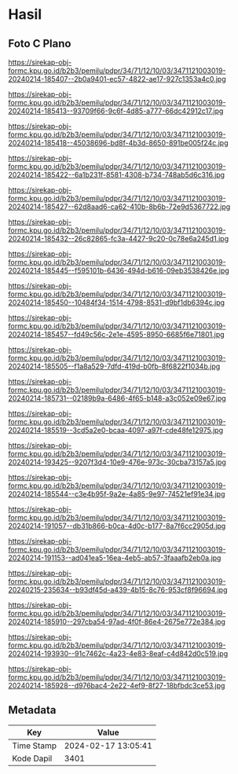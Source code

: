 # Hasil

## Foto C Plano

https://sirekap-obj-formc.kpu.go.id/b2b3/pemilu/pdpr/34/71/12/10/03/3471121003019-20240214-185407--2b0a9401-ec57-4822-ae17-927c1353a4c0.jpg

https://sirekap-obj-formc.kpu.go.id/b2b3/pemilu/pdpr/34/71/12/10/03/3471121003019-20240214-185413--93709f66-9c6f-4d85-a777-66dc42912c17.jpg

https://sirekap-obj-formc.kpu.go.id/b2b3/pemilu/pdpr/34/71/12/10/03/3471121003019-20240214-185418--45038696-bd8f-4b3d-8650-891be005f24c.jpg

https://sirekap-obj-formc.kpu.go.id/b2b3/pemilu/pdpr/34/71/12/10/03/3471121003019-20240214-185422--6a1b231f-8581-4308-b734-748ab5d6c316.jpg

https://sirekap-obj-formc.kpu.go.id/b2b3/pemilu/pdpr/34/71/12/10/03/3471121003019-20240214-185427--62d8aad6-ca62-410b-8b6b-72e9d5367722.jpg

https://sirekap-obj-formc.kpu.go.id/b2b3/pemilu/pdpr/34/71/12/10/03/3471121003019-20240214-185432--26c82865-fc3a-4427-9c20-0c78e6a245d1.jpg

https://sirekap-obj-formc.kpu.go.id/b2b3/pemilu/pdpr/34/71/12/10/03/3471121003019-20240214-185445--f595101b-6436-494d-b616-09eb3538426e.jpg

https://sirekap-obj-formc.kpu.go.id/b2b3/pemilu/pdpr/34/71/12/10/03/3471121003019-20240214-185450--10484f34-1514-4798-8531-d9bf1db6394c.jpg

https://sirekap-obj-formc.kpu.go.id/b2b3/pemilu/pdpr/34/71/12/10/03/3471121003019-20240214-185457--fd49c56c-2e1e-4595-8950-6685f6e71801.jpg

https://sirekap-obj-formc.kpu.go.id/b2b3/pemilu/pdpr/34/71/12/10/03/3471121003019-20240214-185505--f1a8a529-7dfd-419d-b0fb-8f6822f1034b.jpg

https://sirekap-obj-formc.kpu.go.id/b2b3/pemilu/pdpr/34/71/12/10/03/3471121003019-20240214-185731--02189b9a-6486-4f65-b148-a3c052e09e67.jpg

https://sirekap-obj-formc.kpu.go.id/b2b3/pemilu/pdpr/34/71/12/10/03/3471121003019-20240214-185519--3cd5a2e0-bcaa-4097-a97f-cde48fe12975.jpg

https://sirekap-obj-formc.kpu.go.id/b2b3/pemilu/pdpr/34/71/12/10/03/3471121003019-20240214-193425--9207f3d4-10e9-476e-973c-30cba73157a5.jpg

https://sirekap-obj-formc.kpu.go.id/b2b3/pemilu/pdpr/34/71/12/10/03/3471121003019-20240214-185544--c3e4b95f-9a2e-4a85-9e97-74521ef91e34.jpg

https://sirekap-obj-formc.kpu.go.id/b2b3/pemilu/pdpr/34/71/12/10/03/3471121003019-20240214-191057--db31b866-b0ca-4d0c-b177-8a7f6cc2905d.jpg

https://sirekap-obj-formc.kpu.go.id/b2b3/pemilu/pdpr/34/71/12/10/03/3471121003019-20240214-191153--ad041ea5-16ea-4eb5-ab57-3faaafb2eb0a.jpg

https://sirekap-obj-formc.kpu.go.id/b2b3/pemilu/pdpr/34/71/12/10/03/3471121003019-20240215-235634--b93df45d-a439-4b15-8c76-953cf8f96694.jpg

https://sirekap-obj-formc.kpu.go.id/b2b3/pemilu/pdpr/34/71/12/10/03/3471121003019-20240214-185910--297cba54-97ad-4f0f-86e4-2675e772e384.jpg

https://sirekap-obj-formc.kpu.go.id/b2b3/pemilu/pdpr/34/71/12/10/03/3471121003019-20240214-193930--91c7462c-4a23-4e83-8eaf-c4d842d0c519.jpg

https://sirekap-obj-formc.kpu.go.id/b2b3/pemilu/pdpr/34/71/12/10/03/3471121003019-20240214-185928--d976bac4-2e22-4ef9-8f27-18bfbdc3ce53.jpg


## Metadata

| Key        | Value               |
| ---------- | ------------------- |
| Time Stamp | 2024-02-17 13:05:41 |
| Kode Dapil | 3401                |



